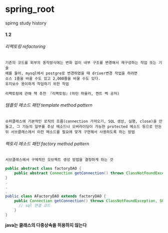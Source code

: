 # spring_root
spirng study history

#### 1.2
###### 리팩토링 _refactoring_
```
기존의 코드를 외부의 동작방식에는 변화 없이 내부 구조를 변경해서 재구성하는 작업 또는 기술
예를 들어, mysql에서 postgre로 변경하였을 때 driver변경 작업을 하려면
소스 1줄을 바꿀 수도 있고 2,000줄을 바꿀 수도 있다.
유지보수 용이하게 작업하기 위한 작업

리팩토링에 관해 책 추천 『리팩토링』(마틴 파울러, 켄트 벡 공저)
```

###### 템플릿 메소드 패턴 _template method pattern_
```
슈퍼클래스에 기본적인 로직의 흐름(connection 가져오기, SQL 생성, 실행, close)을 만들고, 그 기능의 일부를 추상 메소드나 오버라이딩이 가능한 protected 메소드 등으로 만든 뒤 서브클래스에서 이런 메소드를 필요에 맞게 구현해서 사용하도록 하는 방법
```

###### 팩토리 메소드 패턴 _factory method pattern_
```
서브클래스에서 구체적인 오브젝트 생성 방법을 결정하게 하는 것
```
```java
public abstract class factoryDAO {
    public abstract Connection getConnection() throws ClassNotFoundException, SQLException;
}
.
.
.
public class AFactoryDAO extends factoryDAO {
    public Connection getConnection() throws ClassNotFoundException, SQLException {
      // sql 연결 코드
    }
}
```

**java는 클래스의 다중상속을 허용하지 않는다**


